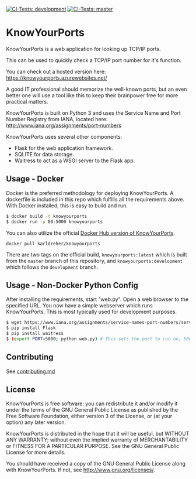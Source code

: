 [![CI-Tests: development](https://github.com/karldreher/KnowYourPorts/workflows/CI-Tests-development/badge.svg?branch=development)](https://github.com/karldreher/KnowYourPorts/actions?query=workflow%3A.github%2Fworkflows%2Fmaster.yml) [![CI-Tests: master](https://github.com/karldreher/KnowYourPorts/workflows/CI-Tests-master/badge.svg?branch=master)](https://github.com/karldreher/KnowYourPorts/actions?query=workflow%3A.github%2Fworkflows%2Fdevelopment.yml)

# KnowYourPorts
KnowYourPorts is a web application for looking up TCP/IP ports.  

This can be used to quickly check a TCP/IP port number for it's function.  

You can check out a hosted version here:  https://knowyourports.azurewebsites.net/


A good IT professional should memorize the well-known ports, but an even better one will use a tool like this to keep their brainpower free for more practical matters.  

KnowYourPorts is built on Python 3 and uses the Service Name and Port Number Registry from IANA, located here: http://www.iana.org/assignments/port-numbers

KnowYourPorts uses several other components:  
* Flask for the web application framework.
* SQLITE for data storage.
* Waitress to act as a WSGI server to the Flask app.



## Usage - Docker
Docker is the preferred methodology for deploying KnowYourPorts.  A dockerfile is included in this repo which fulfills all the requirements above.  With Docker installed, this is easy to build and run.

```bash
$ docker build -t knowyourports
$ docker run -p 80:5000 knowyourports 

```

You can also utilize the official [Docker Hub version of KnowYourPorts](https://hub.docker.com/r/karldreher/knowyourports).
```
docker pull karldreher/knowyourports
```

There are two tags on the official build, `knowyourports:latest` which is built from the `master` branch of this repository, and `knowyourports:development` which follows the `development` branch.


## Usage - Non-Docker Python Config
After installing the requirements, start "web.py".  Open a web browser to the specified URL.  You now have a simple webserver which runs KnowYourPorts.  This is most typically used for development purposes.

```bash
$ wget https://www.iana.org/assignments/service-names-port-numbers/service-names-port-numbers.xml
$ pip install Flask
$ pip install waitress
$ (export PORT=5000; python web.py) # This sets the port to run on, 5000 is default
```


## Contributing
See [contributing.md](contributing.md)

## License

KnowYourPorts is free software: you can redistribute it and/or modify it under the terms of the GNU General Public License as published by the Free Software Foundation, either version 3 of the License, or (at your option) any later version.

KnowYourPorts is distributed in the hope that it will be useful, but WITHOUT ANY WARRANTY; without even the implied warranty of MERCHANTABILITY or FITNESS FOR A PARTICULAR PURPOSE.  See the GNU General Public License for more details.

You should have received a copy of the GNU General Public License along with KnowYourPorts.  If not, see <http://www.gnu.org/licenses/>.
